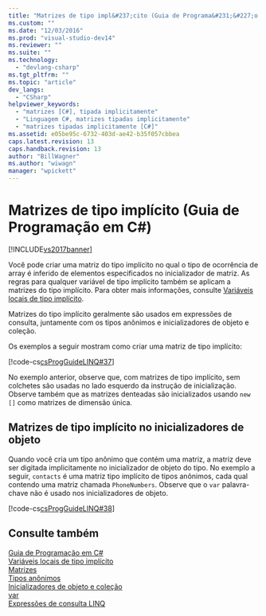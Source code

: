 ```yaml
---
title: "Matrizes de tipo impl&#237;cito (Guia de Programa&#231;&#227;o em C#) | Microsoft Docs"
ms.custom: ""
ms.date: "12/03/2016"
ms.prod: "visual-studio-dev14"
ms.reviewer: ""
ms.suite: ""
ms.technology: 
  - "devlang-csharp"
ms.tgt_pltfrm: ""
ms.topic: "article"
dev_langs: 
  - "CSharp"
helpviewer_keywords: 
  - "matrizes [C#], tipada implicitamente"
  - "Linguagem C#, matrizes tipadas implicitamente"
  - "matrizes tipadas implicitamente [C#]"
ms.assetid: e05be95c-6732-403d-ae42-b35f057cbbea
caps.latest.revision: 13
caps.handback.revision: 13
author: "BillWagner"
ms.author: "wiwagn"
manager: "wpickett"
---
```

# Matrizes de tipo impl&#237;cito (Guia de Programa&#231;&#227;o em C#)
[!INCLUDE[vs2017banner](../../../csharp/includes/vs2017banner.md)]

Você pode criar uma matriz do tipo implícito no qual o tipo de ocorrência de array é inferido de elementos especificados no inicializador de matriz.  As regras para qualquer variável de tipo implícito também se aplicam a matrizes do tipo implícito.  Para obter mais informações, consulte [Variáveis locais de tipo implícito](../../../csharp/programming-guide/classes-and-structs/implicitly-typed-local-variables.md).  
  
 Matrizes do tipo implícito geralmente são usados em expressões de consulta, juntamente com os tipos anônimos e inicializadores de objeto e coleção.  
  
 Os exemplos a seguir mostram como criar uma matriz de tipo implícito:  
  
 [!code-cs[csProgGuideLINQ#37](../../../csharp/programming-guide/arrays/codesnippet/CSharp/implicitly-typed-arrays_1.cs)]  
  
 No exemplo anterior, observe que, com matrizes de tipo implícito, sem colchetes são usadas no lado esquerdo da instrução de inicialização.  Observe também que as matrizes denteadas são inicializados usando `new []` como matrizes de dimensão única.  
  
## Matrizes de tipo implícito no inicializadores de objeto  
 Quando você cria um tipo anônimo que contém uma matriz, a matriz deve ser digitada implicitamente no inicializador de objeto do tipo.  No exemplo a seguir, `contacts` é uma matriz tipo implícito de tipos anônimos, cada qual contendo uma matriz chamada `PhoneNumbers`.  Observe que o `var` palavra\-chave não é usado nos inicializadores de objeto.  
  
 [!code-cs[csProgGuideLINQ#38](../../../csharp/programming-guide/arrays/codesnippet/CSharp/implicitly-typed-arrays_2.cs)]  
  
## Consulte também  
 [Guia de Programação em C\#](../../../csharp/programming-guide/index.md)   
 [Variáveis locais de tipo implícito](../../../csharp/programming-guide/classes-and-structs/implicitly-typed-local-variables.md)   
 [Matrizes](../../../csharp/programming-guide/arrays/index.md)   
 [Tipos anônimos](../../../csharp/programming-guide/classes-and-structs/anonymous-types.md)   
 [Inicializadores de objeto e coleção](../../../csharp/programming-guide/classes-and-structs/object-and-collection-initializers.md)   
 [var](../../../csharp/language-reference/keywords/var.md)   
 [Expressões de consulta LINQ](../../../csharp/programming-guide/linq-query-expressions/index.md)